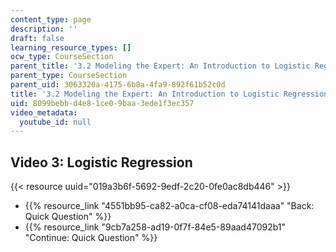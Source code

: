 ```yaml
---
content_type: page
description: ''
draft: false
learning_resource_types: []
ocw_type: CourseSection
parent_title: '3.2 Modeling the Expert: An Introduction to Logistic Regression'
parent_type: CourseSection
parent_uid: 3063320a-4175-6b8a-4fa9-892f61b52c0d
title: '3.2 Modeling the Expert: An Introduction to Logistic Regression'
uid: 8099bebb-d4e8-1ce0-9baa-3ede1f3ec357
video_metadata:
  youtube_id: null
---
```

## Video 3: Logistic Regression

{{< resource uuid="019a3b6f-5692-9edf-2c20-0fe0ac8db446" >}}

- {{% resource_link "4551bb95-ca82-a0ca-cf08-eda74141daaa" "Back: Quick Question" %}}
- {{% resource_link "9cb7a258-ad19-0f7f-84e5-89aad47092b1" "Continue: Quick Question" %}}